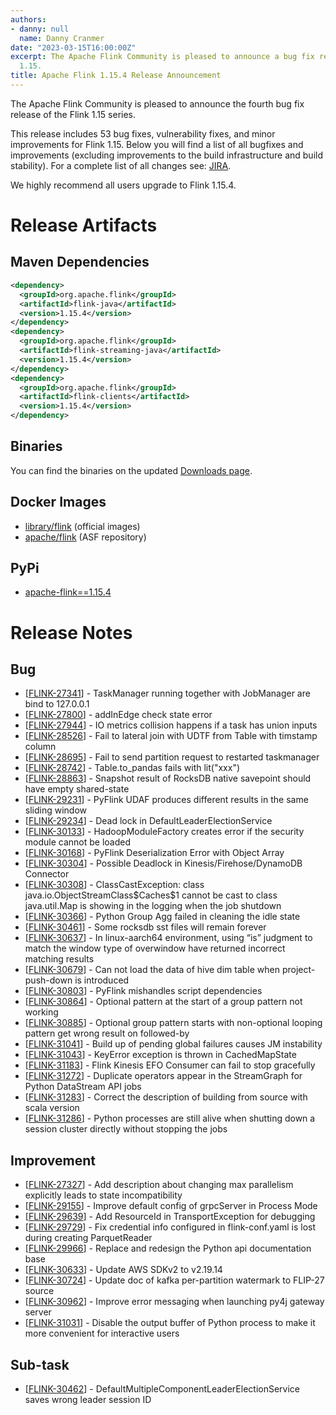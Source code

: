 ```yaml
---
authors:
- danny: null
  name: Danny Cranmer
date: "2023-03-15T16:00:00Z"
excerpt: The Apache Flink Community is pleased to announce a bug fix release for Flink
  1.15.
title: Apache Flink 1.15.4 Release Announcement
---
```


The Apache Flink Community is pleased to announce the fourth bug fix release of the Flink 1.15 series.

This release includes 53 bug fixes, vulnerability fixes, and minor improvements for Flink 1.15.
Below you will find a list of all bugfixes and improvements (excluding improvements to the build infrastructure and build stability). For a complete list of all changes see:
[JIRA](https://issues.apache.org/jira/secure/ReleaseNote.jspa?projectId=12315522&version=12352526).

We highly recommend all users upgrade to Flink 1.15.4.

# Release Artifacts

## Maven Dependencies

```xml
<dependency>
  <groupId>org.apache.flink</groupId>
  <artifactId>flink-java</artifactId>
  <version>1.15.4</version>
</dependency>
<dependency>
  <groupId>org.apache.flink</groupId>
  <artifactId>flink-streaming-java</artifactId>
  <version>1.15.4</version>
</dependency>
<dependency>
  <groupId>org.apache.flink</groupId>
  <artifactId>flink-clients</artifactId>
  <version>1.15.4</version>
</dependency>
```

## Binaries

You can find the binaries on the updated [Downloads page](/downloads).

## Docker Images

* [library/flink](https://hub.docker.com/_/flink/tags?page=1&name=1.15.4) (official images)
* [apache/flink](https://hub.docker.com/r/apache/flink/tags?page=1&name=1.15.4) (ASF repository)

## PyPi

* [apache-flink==1.15.4](https://pypi.org/project/apache-flink/1.15.4/)

# Release Notes

<h2>        Bug
</h2>
<ul>
<li>[<a href='https://issues.apache.org/jira/browse/FLINK-27341'>FLINK-27341</a>] -         TaskManager running together with JobManager are bind to 127.0.0.1
</li>
<li>[<a href='https://issues.apache.org/jira/browse/FLINK-27800'>FLINK-27800</a>] -         addInEdge check state error
</li>
<li>[<a href='https://issues.apache.org/jira/browse/FLINK-27944'>FLINK-27944</a>] -         IO metrics collision happens if a task has union inputs
</li>
<li>[<a href='https://issues.apache.org/jira/browse/FLINK-28526'>FLINK-28526</a>] -         Fail to lateral join with UDTF from Table with timstamp column
</li>
<li>[<a href='https://issues.apache.org/jira/browse/FLINK-28695'>FLINK-28695</a>] -         Fail to send partition request to restarted taskmanager
</li>
<li>[<a href='https://issues.apache.org/jira/browse/FLINK-28742'>FLINK-28742</a>] -         Table.to_pandas fails with lit(&quot;xxx&quot;)
</li>
<li>[<a href='https://issues.apache.org/jira/browse/FLINK-28863'>FLINK-28863</a>] -         Snapshot result of RocksDB native savepoint should have empty shared-state
</li>
<li>[<a href='https://issues.apache.org/jira/browse/FLINK-29231'>FLINK-29231</a>] -         PyFlink UDAF produces different results in the same sliding window
</li>
<li>[<a href='https://issues.apache.org/jira/browse/FLINK-29234'>FLINK-29234</a>] -         Dead lock in DefaultLeaderElectionService
</li>
<li>[<a href='https://issues.apache.org/jira/browse/FLINK-30133'>FLINK-30133</a>] -         HadoopModuleFactory creates error if the security module cannot be loaded
</li>
<li>[<a href='https://issues.apache.org/jira/browse/FLINK-30168'>FLINK-30168</a>] -         PyFlink Deserialization Error with Object Array
</li>
<li>[<a href='https://issues.apache.org/jira/browse/FLINK-30304'>FLINK-30304</a>] -         Possible Deadlock in Kinesis/Firehose/DynamoDB Connector
</li>
<li>[<a href='https://issues.apache.org/jira/browse/FLINK-30308'>FLINK-30308</a>] -         ClassCastException: class java.io.ObjectStreamClass$Caches$1 cannot be cast to class java.util.Map is showing in the logging when the job shutdown
</li>
<li>[<a href='https://issues.apache.org/jira/browse/FLINK-30366'>FLINK-30366</a>] -         Python Group Agg failed in cleaning the idle state
</li>
<li>[<a href='https://issues.apache.org/jira/browse/FLINK-30461'>FLINK-30461</a>] -         Some rocksdb sst files will remain forever
</li>
<li>[<a href='https://issues.apache.org/jira/browse/FLINK-30637'>FLINK-30637</a>] -         In linux-aarch64 environment, using “is” judgment to match the window type of overwindow have returned incorrect matching results
</li>
<li>[<a href='https://issues.apache.org/jira/browse/FLINK-30679'>FLINK-30679</a>] -         Can not load the data of hive dim table when project-push-down is introduced
</li>
<li>[<a href='https://issues.apache.org/jira/browse/FLINK-30803'>FLINK-30803</a>] -         PyFlink mishandles script dependencies
</li>
<li>[<a href='https://issues.apache.org/jira/browse/FLINK-30864'>FLINK-30864</a>] -         Optional pattern at the start of a group pattern not working
</li>
<li>[<a href='https://issues.apache.org/jira/browse/FLINK-30885'>FLINK-30885</a>] -         Optional group pattern starts with non-optional looping pattern get wrong result on followed-by
</li>
<li>[<a href='https://issues.apache.org/jira/browse/FLINK-31041'>FLINK-31041</a>] -         Build up of pending global failures causes JM instability
</li>
<li>[<a href='https://issues.apache.org/jira/browse/FLINK-31043'>FLINK-31043</a>] -         KeyError exception is thrown in CachedMapState
</li>
<li>[<a href='https://issues.apache.org/jira/browse/FLINK-31183'>FLINK-31183</a>] -         Flink Kinesis EFO Consumer can fail to stop gracefully
</li>
<li>[<a href='https://issues.apache.org/jira/browse/FLINK-31272'>FLINK-31272</a>] -         Duplicate operators appear in the StreamGraph for Python DataStream API jobs
</li>
<li>[<a href='https://issues.apache.org/jira/browse/FLINK-31283'>FLINK-31283</a>] -         Correct the description of building from source with scala version
</li>
<li>[<a href='https://issues.apache.org/jira/browse/FLINK-31286'>FLINK-31286</a>] -         Python processes are still alive when shutting down a session cluster directly without stopping the jobs
</li>
</ul>
        
<h2>        Improvement
</h2>
<ul>
<li>[<a href='https://issues.apache.org/jira/browse/FLINK-27327'>FLINK-27327</a>] -         Add description about changing max parallelism explicitly leads to state incompatibility
</li>
<li>[<a href='https://issues.apache.org/jira/browse/FLINK-29155'>FLINK-29155</a>] -         Improve default config of grpcServer in Process Mode
</li>
<li>[<a href='https://issues.apache.org/jira/browse/FLINK-29639'>FLINK-29639</a>] -         Add ResourceId in TransportException for debugging 
</li>
<li>[<a href='https://issues.apache.org/jira/browse/FLINK-29729'>FLINK-29729</a>] -         Fix credential info configured in flink-conf.yaml is lost during creating ParquetReader
</li>
<li>[<a href='https://issues.apache.org/jira/browse/FLINK-29966'>FLINK-29966</a>] -         Replace and redesign the Python api documentation base
</li>
<li>[<a href='https://issues.apache.org/jira/browse/FLINK-30633'>FLINK-30633</a>] -         Update AWS SDKv2 to v2.19.14
</li>
<li>[<a href='https://issues.apache.org/jira/browse/FLINK-30724'>FLINK-30724</a>] -         Update doc of kafka per-partition watermark to FLIP-27 source
</li>
<li>[<a href='https://issues.apache.org/jira/browse/FLINK-30962'>FLINK-30962</a>] -         Improve error messaging when launching py4j gateway server
</li>
<li>[<a href='https://issues.apache.org/jira/browse/FLINK-31031'>FLINK-31031</a>] -         Disable the output buffer of Python process to make it more convenient for interactive users 
</li>
</ul>

<h2>        Sub-task
</h2>
<ul>
<li>[<a href='https://issues.apache.org/jira/browse/FLINK-30462'>FLINK-30462</a>] -         DefaultMultipleComponentLeaderElectionService saves wrong leader session ID
</li>
</ul>
